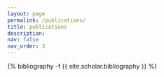 ```yaml
---
layout: page
permalink: /publications/
title: publications
description: 
nav: false
nav_order: 3
---
```

<!-- _pages/publications.md -->
<div class="publications">

{% bibliography -f {{ site.scholar.bibliography }} %}

</div>
